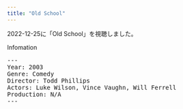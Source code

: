 ```yaml
---
title: "Old School"
---
```

2022-12-25に「Old School」を視聴しました。

Infomation
<pre>
---
Year: 2003
Genre: Comedy
Director: Todd Phillips
Actors: Luke Wilson, Vince Vaughn, Will Ferrell
Production: N/A
---
</pre>